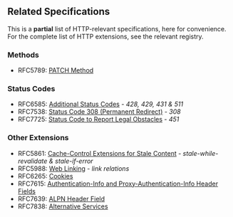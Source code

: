 
## Related Specifications

This is a **partial** list of HTTP-relevant specifications, here for convenience. For the complete
list of HTTP extensions, see the relevant registry.


### Methods 

* RFC5789: [PATCH Method](/specs/rfc5789.html)

### Status Codes

* RFC6585: [Additional Status Codes](/specs/rfc6585.html) - *428, 429, 431 & 511* 
* RFC7538: [Status Code 308 (Permanent Redirect)](/specs/rfc7538.html) - *308*
* RFC7725: [Status Code to Report Legal Obstacles](/specs/rfc7725.html) - *451*

### Other Extensions

* RFC5861: [Cache-Control Extensions for Stale Content](/specs/rfc5861.html) - *stale-while-revalidate & stale-if-error*
* RFC5988: [Web Linking](/specs/rfc5988.html) - *link relations*
* RFC6265: [Cookies](/specs/rfc6265.html)
* RFC7615: [Authentication-Info and Proxy-Authentication-Info Header Fields](/specs/rfc7615.html)
* RFC7639: [ALPN Header Field](/specs/rfc7639.html)
* RFC7838: [Alternative Services](/specs/rfc7838.html)